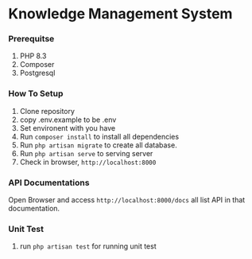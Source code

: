 # Knowledge Management System

### Prerequitse
1. PHP 8.3
2. Composer
3. Postgresql

### How To Setup
1. Clone repository
2. copy .env.example to be .env
3. Set environent with you have
4. Run `composer install` to install all dependencies
5. Run `php artisan migrate` to create all database.
6. Run `php artisan serve` to serving server
7. Check in browser, `http://localhost:8000`


### API Documentations
Open Browser and access `http://localhost:8000/docs`
all list API in that documentation.

### Unit Test
1. run `php artisan test` for running unit test
